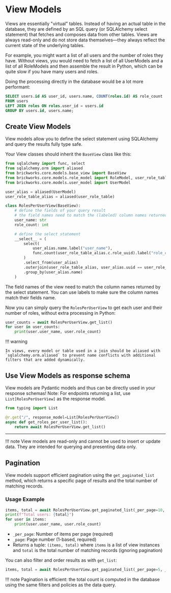 # View Models

Views are essentially "virtual" tables. Instead of having an actual table in the database, they are defined by an SQL query (or SQLAlchemy select statement) that fetches and composes data from other tables. Views are always read-only and do not store data themselves—they always reflect the current state of the underlying tables.

For example, you might want a list of all users and the number of roles they have. Without views, you would need to fetch a list of all UserModels and a list of all RoleModels and then assemble the result in Python, which can be quite slow if you have many users and roles.

Doing the processing directly in the database would be a lot more performant:

```sql
SELECT users.id AS user_id, users.name, COUNT(roles.id) AS role_count
FROM users
LEFT JOIN roles ON roles.user_id = users.id
GROUP BY users.id, users.name;
```

## Create View Models

View models allow you to define the select statement using SQLAlchemy and query the results fully type safe.

Your View classes should inherit the `BaseView` class like this:

```python
from sqlalchemy import func, select
from sqlalchemy.orm import aliased
from brickworks.core.models.base_view import BaseView
from brickworks.core.models.role_model import RoleModel, user_role_table
from brickworks.core.models.user_model import UserModel

user_alias = aliased(UserModel)
user_role_table_alias = aliased(user_role_table)

class RolesPerUserView(BaseView):
    # define the fields of your query result
    # the field names need to match the (labeled) column names returned by the select statement
    user_name: str
    role_count: int

    # define the select statement
    __select__ = (
        select(
            user_alias.name.label("user_name"),
            func.count(user_role_table_alias.c.role_uuid).label("role_count"),
        )
        .select_from(user_alias)
        .outerjoin(user_role_table_alias, user_alias.uuid == user_role_table_alias.c.user_uuid)
        .group_by(user_alias.name)
    )
```

The field names of the view need to match the column names returned by the select statement. You can use labels to make sure the column names match their fields name.

Now you can simply query the `RolesPerUserView` to get each user and their number of roles, without extra processing in Python:

```python
user_counts = await RolesPerUserView.get_list()
for user in user_counts:
    print(user.user_name, user.role_count)
```


!!! warning

    In views, every model or table used in a join should be aliased with `sqlalchemy.orm.aliased` to prevent name conflicts with additional filters that are added dynamically.


## Use View Models as response schema

View models are Pydantic models and thus can be directly used in your response schemas! Note: For endpoints returning a list, use `List[RolesPerUserView]` as the response model.

```python
from typing import List

@r.get("/", response_model=List[RolesPerUserView])
async def get_roles_per_user_list():
    return await RolesPerUserView.get_list()
```

---

!!! note
    View models are read-only and cannot be used to insert or update data. They are intended for querying and presenting data only.

## Pagination

View models support efficient pagination using the `get_paginated_list` method, which returns a specific page of results and the total number of matching records.

### Usage Example

```python
items, total = await RolesPerUserView.get_paginated_list(_per_page=10, _page=1)
print(f"Total users: {total}")
for user in items:
    print(user.user_name, user.role_count)
```

- `_per_page`: Number of items per page (required)
- `_page`: Page number (1-based, required)
- Returns a tuple: `(items, total)` where `items` is a list of view instances and `total` is the total number of matching records (ignoring pagination)

You can also filter and order results as with `get_list`:

```python
items, total = await RolesPerUserView.get_paginated_list(_per_page=5, _page=1, family_name="Smith")
```

!!! note
    Pagination is efficient: the total count is computed in the database using the same filters and policies as the data query.
